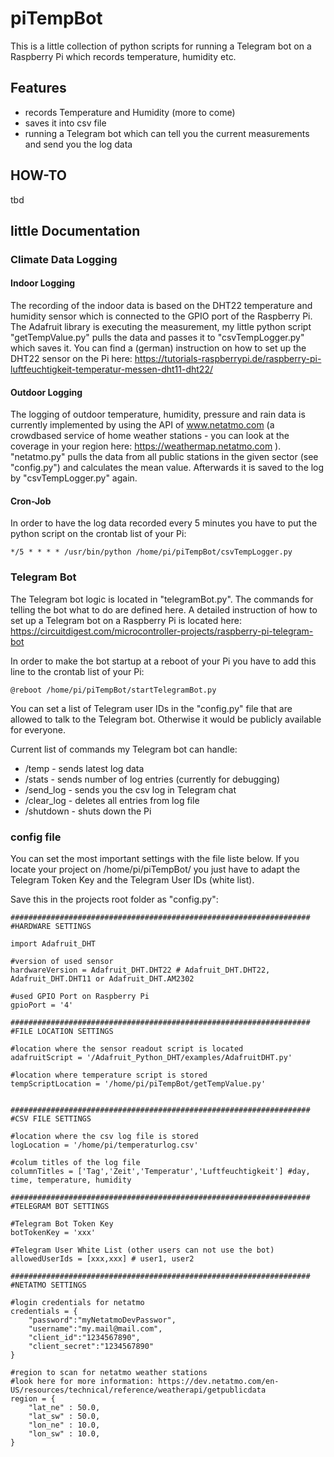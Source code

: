 # piTempBot
This is a little collection of python scripts for running a Telegram bot on a Raspberry Pi which records temperature, humidity etc.
<!--- with a little web interface--->

## Features

*  records Temperature and Humidity (more to come)
*  saves it into csv file
*  running a Telegram bot which can tell you the current measurements and send you the log data
<!---*  has a little web interface to show you the statisics (currently in progress)--->

## HOW-TO

tbd

## little Documentation

### Climate Data Logging

#### Indoor Logging

The recording of the indoor data is based on the DHT22 temperature and humidity sensor which is connected to the GPIO port of the Raspberry Pi. The Adafruit library is executing the measurement, my little python script "getTempValue.py" pulls the data and passes it to "csvTempLogger.py" which saves it.
You can find a (german) instruction on how to set up the DHT22 sensor on the Pi here: https://tutorials-raspberrypi.de/raspberry-pi-luftfeuchtigkeit-temperatur-messen-dht11-dht22/

#### Outdoor Logging

The logging of outdoor temperature, humidity, pressure and rain data is currently implemented by using the API of www.netatmo.com (a crowdbased service of home weather stations - you can look at the coverage in your region here: https://weathermap.netatmo.com ).
"netatmo.py" pulls the data from all public stations in the given sector (see "config.py") and calculates the mean value. Afterwards it is saved to the log by "csvTempLogger.py" again.

#### Cron-Job

In order to have the log data recorded every 5 minutes you have to put the python script on the crontab list of your Pi:
```
*/5 * * * * /usr/bin/python /home/pi/piTempBot/csvTempLogger.py
```

### Telegram Bot

The Telegram bot logic is located in "telegramBot.py". The commands for telling the bot what to do are defined here. A detailed instruction of how to set up a Telegram bot on a Raspberry Pi is located here: https://circuitdigest.com/microcontroller-projects/raspberry-pi-telegram-bot

In order to make the bot startup at a reboot of your Pi you have to add this line to the crontab list of your Pi:
```
@reboot /home/pi/piTempBot/startTelegramBot.py
```

You can set a list of Telegram user IDs in the "config.py" file that are allowed to talk to the Telegram bot. Otherwise it would be publicly available for everyone.

Current list of commands my Telegram bot can handle:
*  /temp - sends latest log data
*  /stats - sends number of log entries (currently for debugging)
*  /send_log - sends you the csv log in Telegram chat
*  /clear_log - deletes all entries from log file
*  /shutdown - shuts down the Pi

### config file

You can set the most important settings with the file liste below. If you locate your project on /home/pi/piTempBot/ you just have to adapt the Telegram Token Key and the Telegram User IDs (white list).

Save this in the projects root folder as "config.py":
```
###################################################################
#HARDWARE SETTINGS

import Adafruit_DHT

#version of used sensor
hardwareVersion = Adafruit_DHT.DHT22 # Adafruit_DHT.DHT22, Adafruit_DHT.DHT11 or Adafruit_DHT.AM2302

#used GPIO Port on Raspberry Pi
gpioPort = '4'

###################################################################
#FILE LOCATION SETTINGS

#location where the sensor readout script is located
adafruitScript = '/Adafruit_Python_DHT/examples/AdafruitDHT.py'

#location where temperature script is stored
tempScriptLocation = '/home/pi/piTempBot/getTempValue.py'


###################################################################
#CSV FILE SETTINGS

#location where the csv log file is stored
logLocation = '/home/pi/temperaturlog.csv'

#colum titles of the log file
columnTitles = ['Tag','Zeit','Temperatur','Luftfeuchtigkeit'] #day, time, temperature, humidity

###################################################################
#TELEGRAM BOT SETTINGS

#Telegram Bot Token Key
botTokenKey = 'xxx'

#Telegram User White List (other users can not use the bot)
allowedUserIds = [xxx,xxx] # user1, user2

###################################################################
#NETATMO SETTINGS

#login credentials for netatmo
credentials = {
	"password":"myNetatmoDevPasswor",
	"username":"my.mail@mail.com",
	"client_id":"1234567890",
	"client_secret":"1234567890"
}

#region to scan for netatmo weather stations
#look here for more information: https://dev.netatmo.com/en-US/resources/technical/reference/weatherapi/getpublicdata
region = {
	"lat_ne" : 50.0,
	"lat_sw" : 50.0,
	"lon_ne" : 10.0,
	"lon_sw" : 10.0,
}
```
